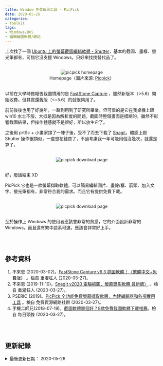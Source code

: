 ```yaml
---
title: Window 免費截圖工具 - PicPick
date: 2020-05-26
categories:
- Toolkit
tags:
- Windows/DOS
- 編輯繪圖軟體/網站
--- 
```


上次找了一個 [Ubuntu 上的螢幕截圖編輯軟體 - Shutter](/Shutter-A-Screenshot-Editor-on-Ubuntu)，基本的截圖、畫框、螢光筆都有，可惜它沒支援 Windows，只好來找找替代品了。

<!--more-->
<br>
<center> <img src="https://i.imgur.com/7Vg8auj.png" alt="picpick homepage"></center>
<center class="imgtext">Homepage（圖片來源: <a href="https://picpick.app/zh-tw/" class="imgtext">Picpick</a>）</center>
 
<br>

以前在大學時做報告截圖慣用的是 [FastStone Capture](https://www.faststone.org/FSCaptureDetail.htm) ，雖然新版本（>5.6）開始收費，但其實還舊版（<=5.6）的就很夠用了。

前前後後也用了好幾年，一路到用到了研究所畢業。但可惜的是它在我桌機上跟 win10 水土不服，大抵是因為解析度的問題，截圖時整個畫面是模糊的，雖然不影響截圖結果，但操作體感就不是很好，所以放生它了。

之後用 prtSc + 小畫家撐了一陣子後，受不了而去下載了 [Snagit](https://www.techsmith.com/download/snagit/)，體感上跟 Shutter 操作很類似，一度想花錢買了，不過考慮我一年可能用個沒幾次，就還是算了。

<br> 

<center> <img src="https://i.imgur.com/LP7aUck.png" alt="picpick download page"></center>

<br> 

好，廢話結束 XD

PicPick 它也是一款螢幕擷取軟體，可以簡易編輯圖片、畫線/框、箭頭、加入文字、螢光筆都有，非常符合我的需求。而且它有提供免費下載。

<br> 
<center> <img src="https://i.imgur.com/ZGdG3co.png" alt="picpick download page"></center>
<br> 

至於操作上 Windows 的使用者應該會非常的熟悉，它的介面設計非常的 Windows，而且還有繁中語系可選，應該會非常好上手。

<br><br> 

## 參考資料 
1. 不來恩 (2020-03-02)。[FastStone Capture v9.3 抓圖軟體！（繁體中文+免費版）](https://briian.com/5713/) 。檢自 重灌狂人 (2020-03-27)。
2. 不來恩 (2019-11-10)。[SnagIt v2020 電腦抓圖、螢幕錄影軟體 最新版）](https://briian.com/119/) 。檢自 重灌狂人 (2020-03-27)。
3. PSERIC (2019)。[PicPick 全功能免費螢幕擷取軟體，內建編輯器和各項實用工具](https://free.com.tw/picpick/) 。檢自 免費資源網路社群 (2020-03-27)。
4. 手機二師兄(2018-07-19)。[截圖軟體哪個好？8款免費截圖軟體下載推薦](https://kknews.cc/zh-tw/digital/2l8488r.html)。檢自 每日頭條 (2020-03-27)。

<br><br> 

## 更新紀錄
<details>
  <summary>最後更新日期： 2020-05-26</summary>
  <ul class="timestamp">
    　<li>2020-05-26 發布</li>
    　<li>2020-03-27 完稿</li>
  </ul>
</details>